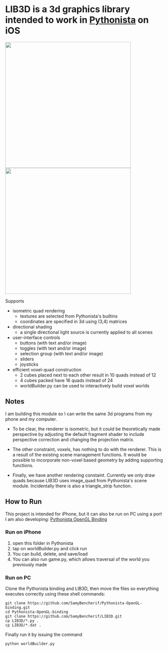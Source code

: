 # **LIB3D** is a 3d graphics library intended to work in [Pythonista](http://omz-software.com/pythonista/) on iOS

<img src="https://i.imgur.com/8lZf09o.png" width=400px><img src="https://i.imgur.com/EkMnr1L.png" width=400px>


Supports

* isometric quad rendering
    * textures are selected from Pythonista's builtins
    * coordinates are specified in 3d using (3,4) matrices
* directional shading
    * a single directional light source is currently applied to all scenes
* user-interface controls
    * buttons (with text and/or image)
    * toggles (with text and/or image)
    * selection group (with text and/or image)
    * sliders
    * joysticks
* efficient voxel-quad construction
    * 2 cubes placed next to each other result in 10 quads instead of 12
    * 4 cubes packed have 16 quads instead of 24
    * worldBuilder.py can be used to interactively build voxel worlds

## Notes

I am building this module so I can write the same 3d programs from my phone and my computer.  

* To be clear, the renderer is isometric, but it could be theoretically made perspective by adjusting the default fragment shader to include perspective correction and changing the projection matrix.

* The other constraint, voxels, has nothing to do with the renderer. This is a result of the existing scene management functions. It would be possible to incorporate non-voxel based geometry by adding supporting functions.

* Finally, we have another rendering constaint. Currently we only draw quads because LIB3D uses image_quad from Pythonista's scene module. Incidentally there is also a triangle_strip function.

## How to Run

This project is intended for iPhone, but it can also be run on PC using a port I am also developing:
    [Pythonista OpenGL Binding](https://github.com/SamyBencherif/Pythonista-OpenGL-binding)

### Run on iPhone

1. open this folder in Pythonista
1. tap on worldBuilder.py and click run
1. You can build, delete, and save/load
1. You can also run game.py, which allows traversal of the world you previously made

### Run on PC

Clone the Pythonista binding and LIB3D, then move the files so everything executes correctly using these shell commands:
```
git clone https://github.com/SamyBencherif/Pythonista-OpenGL-binding.git
cd Pythonista-OpenGL-binding
git clone https://github.com/SamyBencherif/LIB3D.git
cp LIB3D/*.py .
cp LIB3D/*.dat .
```

Finally run it by issuing the command
```
python worldBuilder.py
```
